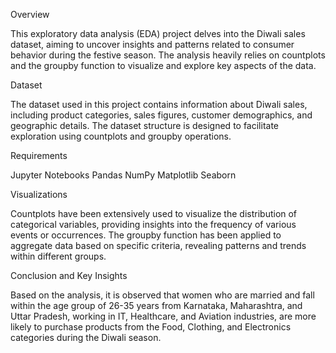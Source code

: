 Overview

This exploratory data analysis (EDA) project delves into the Diwali sales dataset, aiming to uncover insights and patterns related to consumer behavior during the festive season. The analysis heavily relies on countplots and the groupby function to visualize and explore key aspects of the data.

Dataset

The dataset used in this project contains information about Diwali sales, including product categories, sales figures, customer demographics, and geographic details. The dataset structure is designed to facilitate exploration using countplots and groupby operations.

Requirements

Jupyter Notebooks
Pandas
NumPy
Matplotlib
Seaborn

Visualizations

Countplots have been extensively used to visualize the distribution of categorical variables, providing insights into the frequency of various events or occurrences. The groupby function has been applied to aggregate data based on specific criteria, revealing patterns and trends within different groups.

Conclusion and Key Insights

Based on the analysis, it is observed that women who are married and fall within the age group of 26-35 years from Karnataka, Maharashtra, and Uttar Pradesh, working in IT, Healthcare, and Aviation industries, are more likely to purchase products from the Food, Clothing, and Electronics categories during the Diwali season.
